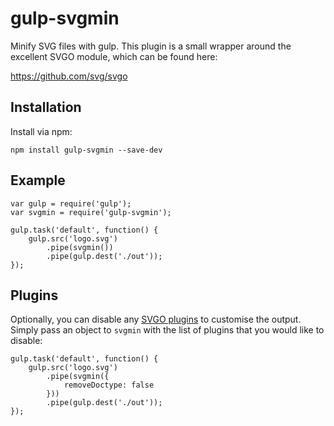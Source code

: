# gulp-svgmin

Minify SVG files with gulp. This plugin is a small wrapper around the excellent SVGO module, which can be found here:

https://github.com/svg/svgo

## Installation

Install via npm:

```
npm install gulp-svgmin --save-dev
```

## Example

```
var gulp = require('gulp');
var svgmin = require('gulp-svgmin');

gulp.task('default', function() {
    gulp.src('logo.svg')
        .pipe(svgmin())
        .pipe(gulp.dest('./out'));
});
```

## Plugins

Optionally, you can disable any [SVGO plugins](https://github.com/svg/svgo/tree/master/plugins) to customise the output. Simply pass an object to `svgmin` with the list of plugins that you would like to disable:

```
gulp.task('default', function() {
    gulp.src('logo.svg')
        .pipe(svgmin({
            removeDoctype: false
        }))
        .pipe(gulp.dest('./out'));
});
```
